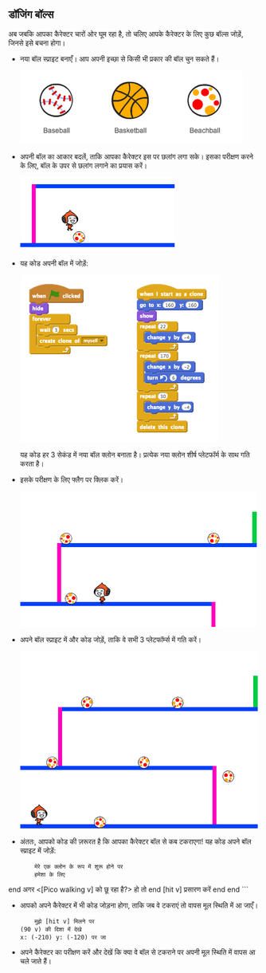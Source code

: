 ## डॉजिंग बॉल्स

अब जबकि आपका कैरेक्टर चारों ओर घूम रहा है, तो चलिए आपके कैरेक्टर के लिए कुछ बॉल्स जोड़ें, जिनसे इसे बचना होगा।



+ नया बॉल स्प्राइट बनाएँ। आप अपनी इच्छा से किसी भी प्रकार की बॉल चुन सकते हैं।

	![screenshot](images/dodge-balls.png)

+ अपनी बॉल का आकार बदलें, ताकि आपका कैरेक्टर इस पर छलांग लगा सके। इसका परीक्षण करने के लिए, बॉल के उपर से छलांग लगाने का प्रयास करें। 

	![screenshot](images/dodge-ball-resize.png)

+ यह कोड अपनी बॉल में जोड़ें:

	![screenshot](images/dodge-ball-motion.png)

	यह कोड हर 3 सेकंड में नया बॉल क्लोन बनाता है। प्रत्येक नया क्लोन शीर्ष प्लेटफॉर्म के साथ गति करता है।

+ इसके परीक्षण के लिए फ्लैग पर क्लिक करें।

	![screenshot](images/dodge-ball-test.png)

+ अपने बॉल स्प्राइट में और कोड जोड़ें, ताकि वे सभी 3 प्लेटफॉर्म्स में गति करें।

	![screenshot](images/dodge-ball-more-motion.png)

+ अंततः, आपको कोड की ज़रूरत है कि आपका कैरेक्टर बॉल से कब टकराएगा! यह कोड अपने बॉल स्प्राइट में जोड़ें:

	```blocks
		मेरे एक क्लोन के रूप में शुरू होने पर
		हमेशा के लिए
end
			अगर <[Pico walking v] को छू रहा है?> हो तो
end
				[hit v] प्रसारण करें
			end
		end
	```

+ आपको अपने कैरेक्टर में भी कोड जोड़ना होगा, ताकि जब वे टकराएं तो वापस मूल स्थिति में आ जाएँ।

	```blocks
		मुझे [hit v] मिलने पर
    (90 v) की दिशा में देखे
    x: (-210) y: (-120) पर जा
	```	

+ अपने कैरेक्टर का परीक्षण करें और देखें कि क्या वे बॉल से टकराने पर अपनी मूल स्थिति में वापस आ चले जाते हैं।



